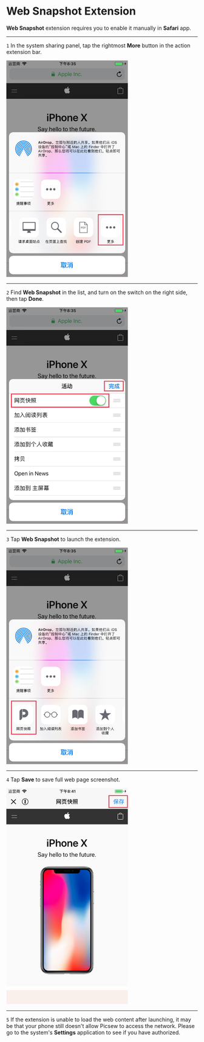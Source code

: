 # Web Snapshot Extension

**Web Snapshot** extension requires you to enable it manually in **Safari** app.

---

`1` In the system sharing panel, tap the rightmost **More** button in the action extension bar.

<img src="../image/guide-web-snapshot-1.jpg" width="320" >

---

`2` Find **Web Snapshot** in the list, and turn on the switch on the right side, then tap **Done**.

<img src="../image/guide-web-snapshot-2.jpg" width="320" >

---

`3` Tap **Web Snapshot** to launch the extension.

<img src="../image/guide-web-snapshot-3.jpg" width="320" >

---

`4` Tap **Save** to save full web page screenshot.

<img src="../image/guide-web-snapshot-4.jpg" width="320" >

---

`5` If the extension is unable to load the web content after launching, it may be that your phone still doesn't allow Picsew to access the network. Please go to the system's **Settings** application to see if you have authorized.
